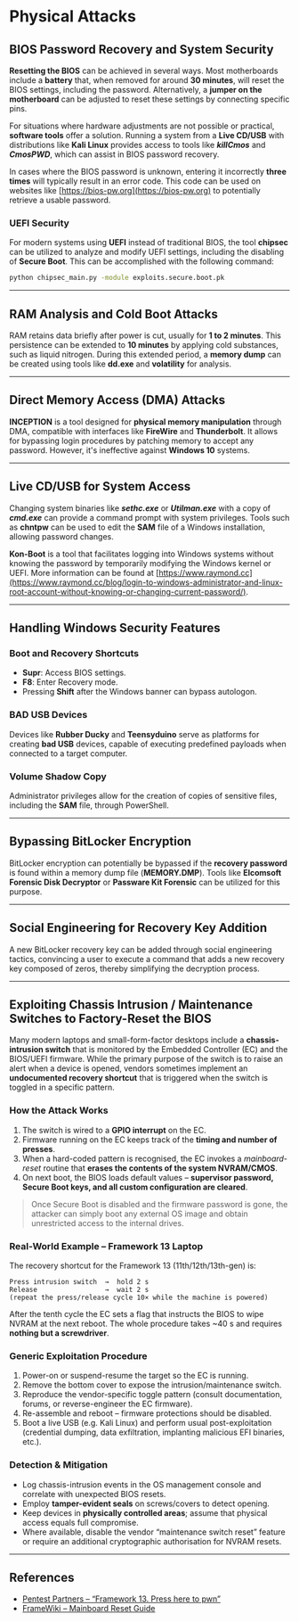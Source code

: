 # Physical Attacks

## BIOS Password Recovery and System Security

**Resetting the BIOS** can be achieved in several ways. Most motherboards include a **battery** that, when removed for around **30 minutes**, will reset the BIOS settings, including the password. Alternatively, a **jumper on the motherboard** can be adjusted to reset these settings by connecting specific pins.

For situations where hardware adjustments are not possible or practical, **software tools** offer a solution. Running a system from a **Live CD/USB** with distributions like **Kali Linux** provides access to tools like **_killCmos_** and **_CmosPWD_**, which can assist in BIOS password recovery.

In cases where the BIOS password is unknown, entering it incorrectly **three times** will typically result in an error code. This code can be used on websites like [https://bios-pw.org](https://bios-pw.org) to potentially retrieve a usable password.

### UEFI Security

For modern systems using **UEFI** instead of traditional BIOS, the tool **chipsec** can be utilized to analyze and modify UEFI settings, including the disabling of **Secure Boot**. This can be accomplished with the following command:

```bash
python chipsec_main.py -module exploits.secure.boot.pk
```

---

## RAM Analysis and Cold Boot Attacks

RAM retains data briefly after power is cut, usually for **1 to 2 minutes**. This persistence can be extended to **10 minutes** by applying cold substances, such as liquid nitrogen. During this extended period, a **memory dump** can be created using tools like **dd.exe** and **volatility** for analysis.

---

## Direct Memory Access (DMA) Attacks

**INCEPTION** is a tool designed for **physical memory manipulation** through DMA, compatible with interfaces like **FireWire** and **Thunderbolt**. It allows for bypassing login procedures by patching memory to accept any password. However, it's ineffective against **Windows 10** systems.

---

## Live CD/USB for System Access

Changing system binaries like **_sethc.exe_** or **_Utilman.exe_** with a copy of **_cmd.exe_** can provide a command prompt with system privileges. Tools such as **chntpw** can be used to edit the **SAM** file of a Windows installation, allowing password changes.

**Kon-Boot** is a tool that facilitates logging into Windows systems without knowing the password by temporarily modifying the Windows kernel or UEFI. More information can be found at [https://www.raymond.cc](https://www.raymond.cc/blog/login-to-windows-administrator-and-linux-root-account-without-knowing-or-changing-current-password/).

---

## Handling Windows Security Features

### Boot and Recovery Shortcuts

- **Supr**: Access BIOS settings.
- **F8**: Enter Recovery mode.
- Pressing **Shift** after the Windows banner can bypass autologon.

### BAD USB Devices

Devices like **Rubber Ducky** and **Teensyduino** serve as platforms for creating **bad USB** devices, capable of executing predefined payloads when connected to a target computer.

### Volume Shadow Copy

Administrator privileges allow for the creation of copies of sensitive files, including the **SAM** file, through PowerShell.

---

## Bypassing BitLocker Encryption

BitLocker encryption can potentially be bypassed if the **recovery password** is found within a memory dump file (**MEMORY.DMP**). Tools like **Elcomsoft Forensic Disk Decryptor** or **Passware Kit Forensic** can be utilized for this purpose.

---

## Social Engineering for Recovery Key Addition

A new BitLocker recovery key can be added through social engineering tactics, convincing a user to execute a command that adds a new recovery key composed of zeros, thereby simplifying the decryption process.

---

## Exploiting Chassis Intrusion / Maintenance Switches to Factory-Reset the BIOS

Many modern laptops and small-form-factor desktops include a **chassis-intrusion switch** that is monitored by the Embedded Controller (EC) and the BIOS/UEFI firmware.  While the primary purpose of the switch is to raise an alert when a device is opened, vendors sometimes implement an **undocumented recovery shortcut** that is triggered when the switch is toggled in a specific pattern.

### How the Attack Works

1. The switch is wired to a **GPIO interrupt** on the EC.
2. Firmware running on the EC keeps track of the **timing and number of presses**.
3. When a hard-coded pattern is recognised, the EC invokes a *mainboard-reset* routine that **erases the contents of the system NVRAM/CMOS**.
4. On next boot, the BIOS loads default values – **supervisor password, Secure Boot keys, and all custom configuration are cleared**.

> Once Secure Boot is disabled and the firmware password is gone, the attacker can simply boot any external OS image and obtain unrestricted access to the internal drives.

### Real-World Example – Framework 13 Laptop

The recovery shortcut for the Framework 13 (11th/12th/13th-gen) is:

```text
Press intrusion switch  →  hold 2 s
Release                 →  wait 2 s
(repeat the press/release cycle 10× while the machine is powered)
```

After the tenth cycle the EC sets a flag that instructs the BIOS to wipe NVRAM at the next reboot.  The whole procedure takes ~40 s and requires **nothing but a screwdriver**.

### Generic Exploitation Procedure

1. Power-on or suspend-resume the target so the EC is running.
2. Remove the bottom cover to expose the intrusion/maintenance switch.
3. Reproduce the vendor-specific toggle pattern (consult documentation, forums, or reverse-engineer the EC firmware).
4. Re-assemble and reboot – firmware protections should be disabled.
5. Boot a live USB (e.g. Kali Linux) and perform usual post-exploitation (credential dumping, data exfiltration, implanting malicious EFI binaries, etc.).

### Detection & Mitigation

* Log chassis-intrusion events in the OS management console and correlate with unexpected BIOS resets.
* Employ **tamper-evident seals** on screws/covers to detect opening.
* Keep devices in **physically controlled areas**; assume that physical access equals full compromise.
* Where available, disable the vendor “maintenance switch reset” feature or require an additional cryptographic authorisation for NVRAM resets.

---

## References

- [Pentest Partners – “Framework 13. Press here to pwn”](https://www.pentestpartners.com/security-blog/framework-13-press-here-to-pwn/)
- [FrameWiki – Mainboard Reset Guide](https://framewiki.net/guides/mainboard-reset)

